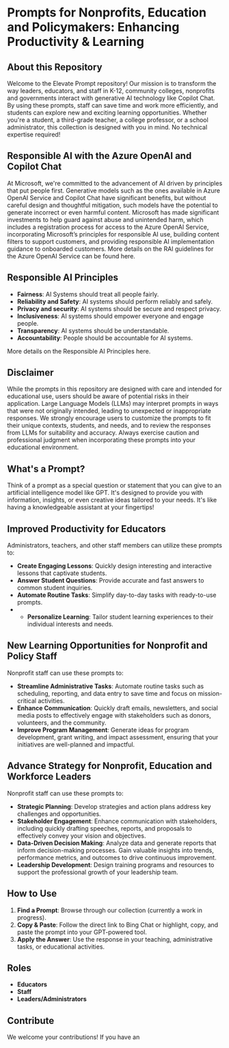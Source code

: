 # Prompts for Nonprofits, Education and Policymakers: Enhancing Productivity & Learning

## About this Repository
Welcome to the Elevate Prompt repository! Our mission is to transform the way leaders, educators, and staff in K-12, community colleges, nonprofits and governments interact with generative AI technology like Copilot Chat. By using these prompts, staff can save time and work more efficiently, and students can explore new and exciting learning opportunities. Whether you're a student, a third-grade teacher, a college professor, or a school administrator, this collection is designed with you in mind. No technical expertise required!

## Responsible AI with the Azure OpenAI and Copilot Chat
At Microsoft, we're committed to the advancement of AI driven by principles that put people first. Generative models such as the ones available in Azure OpenAI Service and Copilot Chat have significant  benefits, but without careful design and thoughtful mitigation, such models have the potential to generate incorrect or even harmful content. Microsoft has made significant investments to help guard against abuse and unintended harm, which includes a registration process for access to the Azure OpenAI Service, incorporating Microsoft’s principles for responsible AI use, building content filters to support customers, and providing responsible AI implementation guidance to onboarded customers. More details on the RAI guidelines for the Azure OpenAI Service can be found here.

## Responsible AI Principles
- **Fairness**: AI Systems should treat all people fairly.
- **Reliability and Safety**: AI systems should perform reliably and safely.
- **Privacy and security**: AI systems should be secure and respect privacy.
- **Inclusiveness**: AI systems should empower everyone and engage people.
- **Transparency**: AI systems should be understandable.
- **Accountability**: People should be accountable for AI systems.

More details on the Responsible AI Principles here.

## Disclaimer
While the prompts in this repository are designed with care and intended for educational use, users should be aware of potential risks in their application. Large Language Models (LLMs) may interpret prompts in ways that were not originally intended, leading to unexpected or inappropriate responses. We strongly encourage users to customize the prompts to fit their unique contexts, students, and needs, and to review the responses from LLMs for suitability and accuracy. Always exercise caution and professional judgment when incorporating these prompts into your educational environment.

## What's a Prompt?
Think of a prompt as a special question or statement that you can give to an artificial intelligence model like GPT. It's designed to provide you with information, insights, or even creative ideas tailored to your needs. It's like having a knowledgeable assistant at your fingertips!

## Improved Productivity for Educators
Administrators, teachers, and other staff members can utilize these prompts to:
- **Create Engaging Lessons**: Quickly design interesting and interactive lessons that captivate students.
- **Answer Student Questions**: Provide accurate and fast answers to common student inquiries.
- **Automate Routine Tasks**: Simplify day-to-day tasks with ready-to-use prompts.
- - **Personalize Learning**: Tailor student learning experiences to their individual interests and needs.

## New Learning Opportunities for Nonprofit and Policy Staff
Nonprofit staff can use these prompts to:
- **Streamline Administrative Tasks**: Automate routine tasks such as scheduling, reporting, and data entry to save time and focus on mission-critical activities.
- **Enhance Communication**: Quickly draft emails, newsletters, and social media posts to effectively engage with stakeholders such as donors, volunteers, and the community.
- **Improve Program Management**: Generate ideas for program development, grant writing, and impact assessment, ensuring that your initiatives are well-planned and impactful.

## Advance Strategy for Nonprofit, Education and Workforce Leaders
Nonprofit staff can use these prompts to:
- **Strategic Planning**: Develop strategies and action plans address key challenges and opportunities.
- **Stakeholder Engagement**: Enhance communication with stakeholders, including quickly drafting  speeches, reports, and proposals to effectively convey your vision and objectives.
- **Data-Driven Decision Making**: Analyze data and generate reports that inform decision-making processes. Gain valuable insights into trends, performance metrics, and outcomes to drive continuous improvement.
- **Leadership Development**: Design training programs and resources to support the professional growth of your leadership team.

## How to Use
1. **Find a Prompt**: Browse through our collection (currently a work in progress).
2. **Copy & Paste**: Follow the direct link to Bing Chat or highlight, copy, and paste the prompt into your GPT-powered tool.
3. **Apply the Answer**: Use the response in your teaching, administrative tasks, or educational activities.

## Roles
- **Educators**
- **Staff**
- **Leaders/Administrators**


## Contribute
We welcome your contributions! If you have an
